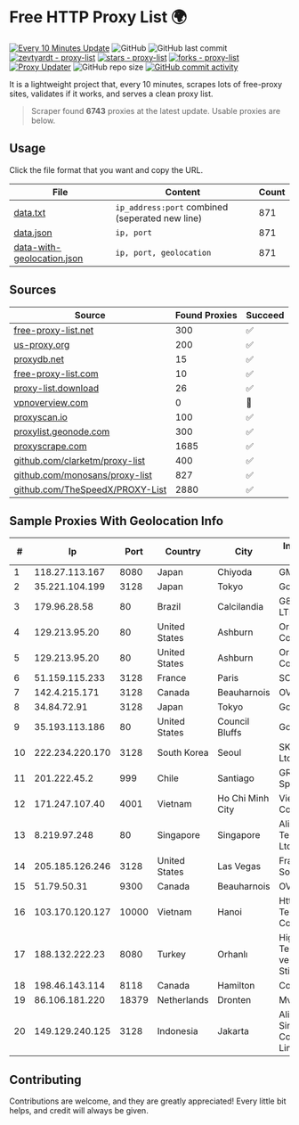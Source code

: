 
# Free HTTP Proxy List 🌍

[![Every 10 Minutes Update](https://github.com/mertguvencli/http-proxy-list/actions/workflows/main.yml/badge.svg?branch=main)](https://github.com/mertguvencli/http-proxy-list/actions/workflows/main.yml)
![GitHub](https://img.shields.io/github/license/mertguvencli/http-proxy-list)
![GitHub last commit](https://img.shields.io/github/last-commit/mertguvencli/http-proxy-list)
[![zevtyardt - proxy-list](https://img.shields.io/static/v1?label=zevtyardt&message=proxy-list&color=blue&logo=github)](https://github.com/zevtyardt/proxy-list "Go to GitHub repo")
[![stars - proxy-list](https://img.shields.io/github/stars/zevtyardt/proxy-list?style=social)](https://github.com/zevtyardt/proxy-list)
[![forks - proxy-list](https://img.shields.io/github/forks/zevtyardt/proxy-list?style=social)](https://github.com/zevtyardt/proxy-list)
[![Proxy Updater](https://github.com/zevtyardt/proxy-list/workflows/Proxy%20Updater/badge.svg)](https://github.com/zevtyardt/proxy-list/actions?query=workflow:"Proxy+Updater")
![GitHub repo size](https://img.shields.io/github/repo-size/zevtyardt/proxy-list)
[![GitHub commit activity](https://img.shields.io/github/commit-activity/m/zevtyardt/proxy-list?logo=commits)](https://github.com/zevtyardt/proxy-list/commits/main)

It is a lightweight project that, every 10 minutes, scrapes lots of free-proxy sites, validates if it works, and serves a clean proxy list.

> Scraper found **6743** proxies at the latest update. Usable proxies are below.

## Usage

Click the file format that you want and copy the URL.

|File|Content|Count|
|----|-------|-----|
|[data.txt](https://raw.githubusercontent.com/mertguvencli/http-proxy-list/main/proxy-list/data.txt)|`ip_address:port` combined (seperated new line)|871|
|[data.json](https://raw.githubusercontent.com/mertguvencli/http-proxy-list/main/proxy-list/data.json)|`ip, port`|871|
|[data-with-geolocation.json](https://raw.githubusercontent.com/mertguvencli/http-proxy-list/main/proxy-list/data-with-geolocation.json)|`ip, port, geolocation`|871|

## Sources

|Source|Found Proxies|Succeed|
|------|-------------|-------|
|[free-proxy-list.net](https://free-proxy-list.net)|300|✅|
|[us-proxy.org](https://www.us-proxy.org)|200|✅|
|[proxydb.net](http://proxydb.net)|15|✅|
|[free-proxy-list.com](https://free-proxy-list.com/?page=&port=&type%5B%5D=http&type%5B%5D=https&up_time=0&search=Search)|10|✅|
|[proxy-list.download](https://www.proxy-list.download/HTTP)|26|✅|
|[vpnoverview.com](https://vpnoverview.com/privacy/anonymous-browsing/free-proxy-servers)|0|🚫|
|[proxyscan.io](https://www.proxyscan.io)|100|✅|
|[proxylist.geonode.com](https://proxylist.geonode.com/api/proxy-list?limit=300&page=1&sort_by=lastChecked&sort_type=desc&protocols=http,https)|300|✅|
|[proxyscrape.com](https://api.proxyscrape.com/v2/?request=displayproxies&protocol=http&timeout=10000&country=all&ssl=all&anonymity=all)|1685|✅|
|[github.com/clarketm/proxy-list](https://raw.githubusercontent.com/clarketm/proxy-list/master/proxy-list-raw.txt)|400|✅|
|[github.com/monosans/proxy-list](https://raw.githubusercontent.com/monosans/proxy-list/main/proxies/http.txt)|827|✅|
|[github.com/TheSpeedX/PROXY-List](https://raw.githubusercontent.com/TheSpeedX/PROXY-List/master/http.txt)|2880|✅|


## Sample Proxies With Geolocation Info

|#|Ip|Port|Country|City|Internet Service Provider|
|-|--|----|-------|----|-------------------------|
|1|118.27.113.167|8080|Japan|Chiyoda|GMO Internet, Inc.|
|2|35.221.104.199|3128|Japan|Tokyo|Google LLC|
|3|179.96.28.58|80|Brazil|Calcilandia|G8 NETWORKS LTDA|
|4|129.213.95.20|80|United States|Ashburn|Oracle Corporation|
|5|129.213.95.20|80|United States|Ashburn|Oracle Corporation|
|6|51.159.115.233|3128|France|Paris|SCALEWAY|
|7|142.4.215.171|3128|Canada|Beauharnois|OVH SAS|
|8|34.84.72.91|3128|Japan|Tokyo|Google LLC|
|9|35.193.113.186|80|United States|Council Bluffs|Google LLC|
|10|222.234.220.170|3128|South Korea|Seoul|SK Broadband Co Ltd|
|11|201.222.45.2|999|Chile|Santiago|GRUPO ULLOA SpA|
|12|171.247.107.40|4001|Vietnam|Ho Chi Minh City|Viettel Corporation|
|13|8.219.97.248|80|Singapore|Singapore|Alibaba (US) Technology Co., Ltd.|
|14|205.185.126.246|3128|United States|Las Vegas|FranTech Solutions|
|15|51.79.50.31|9300|Canada|Beauharnois|OVH SAS|
|16|103.170.120.127|10000|Vietnam|Hanoi|Httvserver Technology Company Limited|
|17|188.132.222.23|8080|Turkey|Orhanlı|High Speed Telekomunikasyon ve Hab. Hiz. Ltd. Sti.|
|18|198.46.143.114|8118|Canada|Hamilton|ColoCrossing|
|19|86.106.181.220|18379|Netherlands|Dronten|Mvps LTD|
|20|149.129.240.125|3128|Indonesia|Jakarta|Alibaba.com Singapore E-Commerce Private Limited|



## Contributing

Contributions are welcome, and they are greatly appreciated! Every
little bit helps, and credit will always be given.

